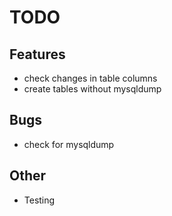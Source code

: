 # TODO

## Features

- check changes in table columns
- create tables without mysqldump

## Bugs

- check for mysqldump

## Other

- Testing
